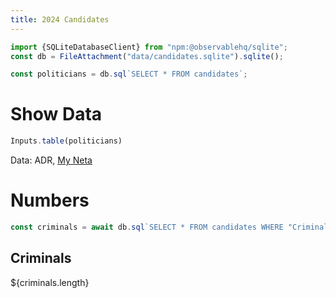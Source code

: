 ```yaml
---
title: 2024 Candidates
---
```

```js
import {SQLiteDatabaseClient} from "npm:@observablehq/sqlite";
const db = FileAttachment("data/candidates.sqlite").sqlite();
```

```js
const politicians = db.sql`SELECT * FROM candidates`;
```

# Show Data
```js
Inputs.table(politicians)
```

Data: ADR, [My Neta](https://www.myneta.org)

# Numbers

<!-- Cards with big numbers -->
```js echo
const criminals = await db.sql`SELECT * FROM candidates WHERE "Criminal Cases" > 0;`
```
<div class="grid grid-cols-4">
  <div class="card">
    <h2>Criminals</h2>
    <span class="big">${criminals.length}</span>
  </div>
</div>